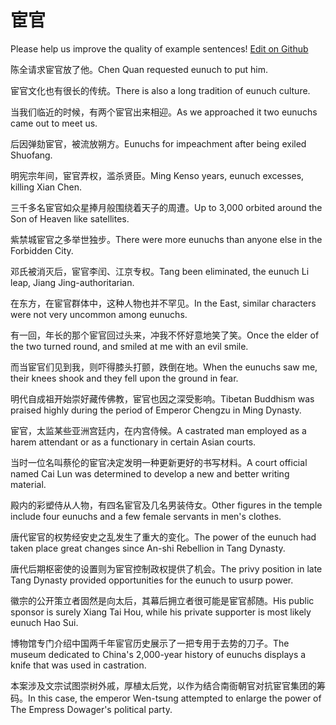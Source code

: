 # 宦官

Please help us improve the quality of example sentences! [Edit on Github](https://github.com/jiyushe/jiyu-example-sentence-source/blob/main/chinese/huanguan.md)

<p><span class="chinese">陈全请求宦官放了他。</span><span class="english">Chen Quan requested eunuch to put him.</span></p>

<p><span class="chinese">宦官文化也有很长的传统。</span><span class="english">There is also a long tradition of eunuch culture.</span></p>

<p><span class="chinese">当我们临近的时候，有两个宦官出来相迎。</span><span class="english">As we approached it two eunuchs came out to meet us.</span></p>

<p><span class="chinese">后因弹劾宦官，被流放朔方。</span><span class="english">Eunuchs for impeachment after being exiled Shuofang.</span></p>

<p><span class="chinese">明宪宗年间，宦官弄权，滥杀贤臣。</span><span class="english">Ming Kenso years, eunuch excesses, killing Xian Chen.</span></p>

<p><span class="chinese">三千多名宦官如众星捧月般围绕着天子的周遭。</span><span class="english">Up to 3,000 orbited around the Son of Heaven like satellites.</span></p>

<p><span class="chinese">紫禁城宦官之多举世独步。</span><span class="english">There were more eunuchs than anyone else in the Forbidden City.</span></p>

<p><span class="chinese">邓氏被消灭后，宦官李闰、江京专权。</span><span class="english">Tang been eliminated, the eunuch Li leap, Jiang Jing-authoritarian.</span></p>

<p><span class="chinese">在东方，在宦官群体中，这种人物也并不罕见。</span><span class="english">In the East, similar characters were not very uncommon among eunuchs.</span></p>

<p><span class="chinese">有一回，年长的那个宦官回过头来，冲我不怀好意地笑了笑。</span><span class="english">Once the elder of the two turned round, and smiled at me with an evil smile.</span></p>

<p><span class="chinese">而当宦官们见到我，则吓得膝头打颤，跌倒在地。</span><span class="english">When the eunuchs saw me, their knees shook and they fell upon the ground in fear.</span></p>

<p><span class="chinese">明代自成祖开始崇好藏传佛教，宦官也因之深受影响。</span><span class="english">Tibetan Buddhism was praised highly during the period of Emperor Chengzu in Ming Dynasty.</span></p>

<p><span class="chinese">宦官，太监某些亚洲宫廷内，在内宫侍候。</span><span class="english">A castrated man employed as a harem attendant or as a functionary in certain Asian courts.</span></p>

<p><span class="chinese">当时一位名叫蔡伦的宦官决定发明一种更新更好的书写材料。</span><span class="english">A court official named Cai Lun was determined to develop a new and better writing material.</span></p>

<p><span class="chinese">殿内的彩塑侍从人物，有四名宦官及几名男装侍女。</span><span class="english">Other figures in the temple include four eunuchs and a few female servants in men's clothes.</span></p>

<p><span class="chinese">唐代宦官的权势经安史之乱发生了重大的变化。</span><span class="english">The power of the eunuch had taken place great changes since An-shi Rebellion in Tang Dynasty.</span></p>

<p><span class="chinese">唐代后期枢密使的设置则为宦官控制政权提供了机会。</span><span class="english">The privy position in late Tang Dynasty provided opportunities for the eunuch to usurp power.</span></p>

<p><span class="chinese">徽宗的公开策立者固然是向太后，其幕后拥立者很可能是宦官郝随。</span><span class="english">His public sponsor is surely Xiang Tai Hou, while his private supporter is most likely eunuch Hao Sui.</span></p>

<p><span class="chinese">博物馆专门介绍中国两千年宦官历史展示了一把专用于去势的刀子。</span><span class="english">The museum dedicated to China's 2,000-year history of eunuchs displays a knife that was used in castration.</span></p>

<p><span class="chinese">本案涉及文宗试图崇树外戚，厚植太后党，以作为结合南衙朝官对抗宦官集团的筹码。</span><span class="english">In this case, the emperor Wen-tsung attempted to enlarge the power of The Empress Dowager's political party.</span></p>

